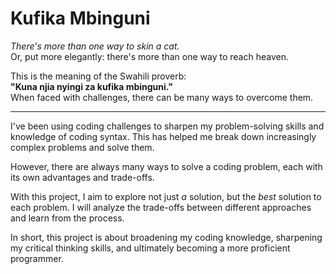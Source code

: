 # Kufika Mbinguni

*There's more than one way to skin a cat.*  
Or, put more elegantly: there's more than one way to reach heaven.

This is the meaning of the Swahili proverb:  
**"Kuna njia nyingi za kufika mbinguni."**  
When faced with challenges, there can be many ways to overcome them.

---

I've been using coding challenges to sharpen my problem-solving skills and knowledge of coding syntax. This has helped me break down increasingly complex problems and solve them.

However, there are always many ways to solve a coding problem, each with its own advantages and trade-offs.

With this project, I aim to explore not just *a* solution, but the *best* solution to each problem. I will analyze the trade-offs between different approaches and learn from the process. 

In short, this project is about broadening my coding knowledge, sharpening my critical thinking skills, and ultimately becoming a more proficient programmer.
